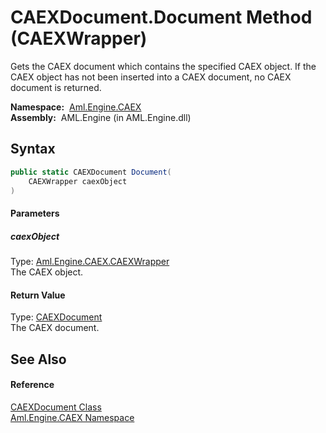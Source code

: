 CAEXDocument.Document Method (CAEXWrapper)
==========================================
Gets the CAEX document which contains the specified CAEX object. If the CAEX object has not been inserted into a CAEX document, no CAEX document is returned.

  **Namespace:**  [Aml.Engine.CAEX][1]  
  **Assembly:**  AML.Engine (in AML.Engine.dll)

Syntax
------

```csharp
public static CAEXDocument Document(
	CAEXWrapper caexObject
)
```

#### Parameters

##### *caexObject*
Type: [Aml.Engine.CAEX.CAEXWrapper][2]  
The CAEX object.

#### Return Value
Type: [CAEXDocument][3]  
The CAEX document.

See Also
--------

#### Reference
[CAEXDocument Class][3]  
[Aml.Engine.CAEX Namespace][1]  

[1]: ../README.md
[2]: ../CAEXWrapper/README.md
[3]: README.md
[4]: https://www.automationml.org
[5]: ../../icons/logoShade.png
